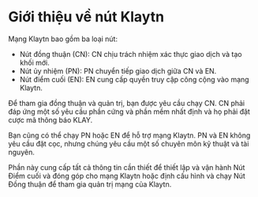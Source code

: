 # Giới thiệu về nút Klaytn

Mạng Klaytn bao gồm ba loại nút:

- Nút đồng thuận (CN): CN chịu trách nhiệm xác thực giao dịch và tạo khối mới.
- Nút ủy nhiệm (PN): PN chuyển tiếp giao dịch giữa CN và EN.
- Nút điểm cuối (EN): EN cung cấp quyền truy cập công cộng vào mạng Klaytn.

Để tham gia đồng thuận và quản trị, bạn được yêu cầu chạy CN. CN phải đáp ứng một số yêu cầu phần cứng và phần mềm nhất định và họ phải đặt cược mã thông báo KLAY.

Bạn cũng có thể chạy PN hoặc EN để hỗ trợ mạng Klaytn. PN và EN không yêu cầu đặt cọc, nhưng chúng yêu cầu một số chuyên môn kỹ thuật và tài nguyên.

Phần này cung cấp tất cả thông tin cần thiết để thiết lập và vận hành Nút Điểm cuối và đóng góp cho mạng Klaytn hoặc định cấu hình và chạy Nút Đồng thuận để tham gia quản trị mạng của Klaytn.